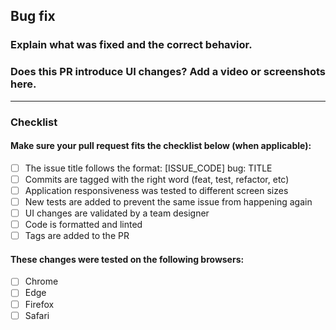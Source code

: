 ## Bug fix

### Explain what was fixed and the correct behavior.

### Does this PR introduce UI changes? Add a video or screenshots here.

<hr />

### Checklist

#### Make sure your pull request fits the checklist below (when applicable):

- [ ] The issue title follows the format: [ISSUE_CODE] bug: TITLE
- [ ] Commits are tagged with the right word (feat, test, refactor, etc)
- [ ] Application responsiveness was tested to different screen sizes
- [ ] New tests are added to prevent the same issue from happening again
- [ ] UI changes are validated by a team designer
- [ ] Code is formatted and linted
- [ ] Tags are added to the PR

#### These changes were tested on the following browsers:
- [ ] Chrome
- [ ] Edge
- [ ] Firefox
- [ ] Safari
